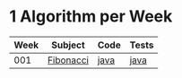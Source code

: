 # 1 Algorithm per Week

| Week | Subject                                               | Code                                                | Tests                                               |
|------|-------------------------------------------------------|-----------------------------------------------------|-----------------------------------------------------|
| 001  | [Fibonacci](./src/main/java/week001/)                 | [java](./src/main/java/week001/Fibonacci.java)      | [java](./src/test/java/week001/FibonacciTest.java)  |
